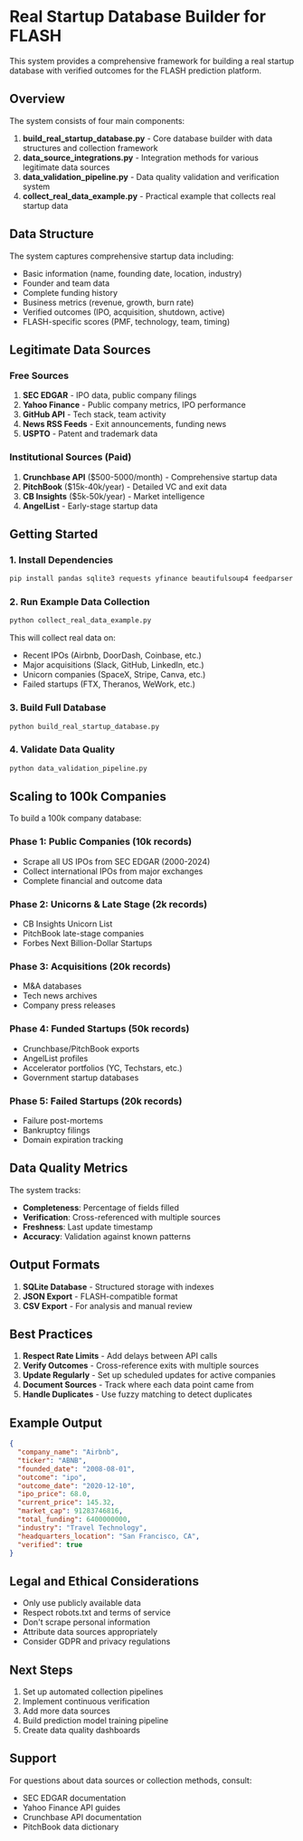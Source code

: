 # Real Startup Database Builder for FLASH

This system provides a comprehensive framework for building a real startup database with verified outcomes for the FLASH prediction platform.

## Overview

The system consists of four main components:

1. **build_real_startup_database.py** - Core database builder with data structures and collection framework
2. **data_source_integrations.py** - Integration methods for various legitimate data sources
3. **data_validation_pipeline.py** - Data quality validation and verification system
4. **collect_real_data_example.py** - Practical example that collects real startup data

## Data Structure

The system captures comprehensive startup data including:

- Basic information (name, founding date, location, industry)
- Founder and team data
- Complete funding history
- Business metrics (revenue, growth, burn rate)
- Verified outcomes (IPO, acquisition, shutdown, active)
- FLASH-specific scores (PMF, technology, team, timing)

## Legitimate Data Sources

### Free Sources
1. **SEC EDGAR** - IPO data, public company filings
2. **Yahoo Finance** - Public company metrics, IPO performance
3. **GitHub API** - Tech stack, team activity
4. **News RSS Feeds** - Exit announcements, funding news
5. **USPTO** - Patent and trademark data

### Institutional Sources (Paid)
1. **Crunchbase API** ($500-5000/month) - Comprehensive startup data
2. **PitchBook** ($15k-40k/year) - Detailed VC and exit data
3. **CB Insights** ($5k-50k/year) - Market intelligence
4. **AngelList** - Early-stage startup data

## Getting Started

### 1. Install Dependencies
```bash
pip install pandas sqlite3 requests yfinance beautifulsoup4 feedparser fuzzywuzzy
```

### 2. Run Example Data Collection
```bash
python collect_real_data_example.py
```

This will collect real data on:
- Recent IPOs (Airbnb, DoorDash, Coinbase, etc.)
- Major acquisitions (Slack, GitHub, LinkedIn, etc.)
- Unicorn companies (SpaceX, Stripe, Canva, etc.)
- Failed startups (FTX, Theranos, WeWork, etc.)

### 3. Build Full Database
```bash
python build_real_startup_database.py
```

### 4. Validate Data Quality
```bash
python data_validation_pipeline.py
```

## Scaling to 100k Companies

To build a 100k company database:

### Phase 1: Public Companies (10k records)
- Scrape all US IPOs from SEC EDGAR (2000-2024)
- Collect international IPOs from major exchanges
- Complete financial and outcome data

### Phase 2: Unicorns & Late Stage (2k records)
- CB Insights Unicorn List
- PitchBook late-stage companies
- Forbes Next Billion-Dollar Startups

### Phase 3: Acquisitions (20k records)
- M&A databases
- Tech news archives
- Company press releases

### Phase 4: Funded Startups (50k records)
- Crunchbase/PitchBook exports
- AngelList profiles
- Accelerator portfolios (YC, Techstars, etc.)
- Government startup databases

### Phase 5: Failed Startups (20k records)
- Failure post-mortems
- Bankruptcy filings
- Domain expiration tracking

## Data Quality Metrics

The system tracks:
- **Completeness**: Percentage of fields filled
- **Verification**: Cross-referenced with multiple sources
- **Freshness**: Last update timestamp
- **Accuracy**: Validation against known patterns

## Output Formats

1. **SQLite Database** - Structured storage with indexes
2. **JSON Export** - FLASH-compatible format
3. **CSV Export** - For analysis and manual review

## Best Practices

1. **Respect Rate Limits** - Add delays between API calls
2. **Verify Outcomes** - Cross-reference exits with multiple sources
3. **Update Regularly** - Set up scheduled updates for active companies
4. **Document Sources** - Track where each data point came from
5. **Handle Duplicates** - Use fuzzy matching to detect duplicates

## Example Output

```json
{
  "company_name": "Airbnb",
  "ticker": "ABNB",
  "founded_date": "2008-08-01",
  "outcome": "ipo",
  "outcome_date": "2020-12-10",
  "ipo_price": 68.0,
  "current_price": 145.32,
  "market_cap": 91283746816,
  "total_funding": 6400000000,
  "industry": "Travel Technology",
  "headquarters_location": "San Francisco, CA",
  "verified": true
}
```

## Legal and Ethical Considerations

- Only use publicly available data
- Respect robots.txt and terms of service
- Don't scrape personal information
- Attribute data sources appropriately
- Consider GDPR and privacy regulations

## Next Steps

1. Set up automated collection pipelines
2. Implement continuous verification
3. Add more data sources
4. Build prediction model training pipeline
5. Create data quality dashboards

## Support

For questions about data sources or collection methods, consult:
- SEC EDGAR documentation
- Yahoo Finance API guides
- Crunchbase API documentation
- PitchBook data dictionary